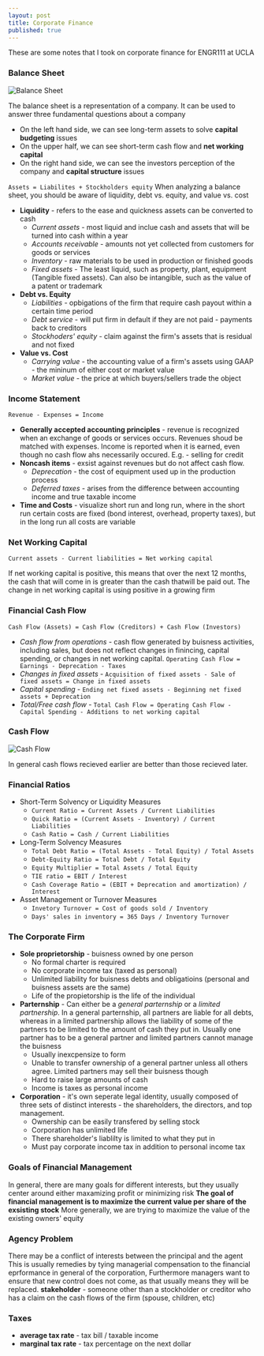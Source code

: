 ```yaml
---
layout: post
title: Corporate Finance
published: true
---
```


These are some notes that I took on corporate finance for ENGR111 at UCLA

### Balance Sheet
![Balance Sheet](https://jcaip.github.io/images/corp_fin/balance_sheet.png)

The balance sheet is a representation of a company. It can be used to answer three fundamental questions about a company

+ On the left hand side, we can see long-term assets to solve **capital budgeting** issues
+ On the upper half, we can see short-term cash flow and **net working capital**
+ On the right hand side, we can see the investors perception of the company and **capital structure** issues

`Assets = Liabilites + Stockholders equity`
When analyzing a balance sheet, you should be aware of liquidity, debt vs. equity, and value vs. cost

+ **Liquidity** - refers to the ease and quickness assets can be converted to cash
    + *Current assets* - most liquid and inclue cash and assets that will be turned into cash within a year
    + *Accounts receivable* - amounts not yet collected from customers for goods or services
    + *Inventory* - raw materials to be used in production or finished goods
    + *Fixed assets* - The least liquid, such as property, plant, equipment (Tangible fixed assets). Can also be intangible, such as the value of a patent or trademark
+ **Debt vs. Equity** 
    + *Liabilities* - opbigations of the firm that require cash payout within a certain time period
    + *Debt service* - will put firm in default if they are not paid - payments back to creditors
    + *Stockhoders' equity* - claim against the firm's assets that is residual and not fixed
+ **Value vs. Cost**
    + *Carrying value* - the accounting value of a firm's assets using GAAP - the mininum of either cost or market value
    + *Market value* - the price at which buyers/sellers trade the object

### Income Statement
`Revenue - Expenses = Income`

+ **Generally accepted accounting principles** - revenue is recognized when an exchange of goods or services occurs. Revenues shoud be matched with expenses. Income is reported when it is earned, even though no cash flow ahs necessarily occured. E.g. - selling for credit
+ **Noncash items** - exsist against revenues but do not affect cash flow.
    + *Deprecation* - the cost of equipment used up in the production process
    + *Deferred taxes* - arises from the difference between accounting income and true taxable income
+ **Time and Costs** - visualize short run and long run, where in the short run certain costs are fixed (bond interest, overhead, property taxes), but in the long run all costs are variable

### Net Working Capital
`Current assets - Current liabilities = Net working capital`

If net working capital is positive, this means that over the next 12 months, the cash that will come in is greater than the cash thatwill be paid out. 
The change in net working capital is using positive in a growing firm

### Financial Cash Flow
`Cash Flow (Assets) = Cash Flow (Creditors) + Cash Flow (Investors)`

+ *Cash flow from operations* - cash flow generated by buisness activities, including sales, but does not reflect changes in finincing, capital spending, or changes in net working capital. `Operating Cash Flow = Earnings - Deprecation - Taxes`
+ *Changes in fixed assets* - `Acquisition of fixed assets - Sale of fixed assets = Change in fixed assets`
+ *Capital spending* - `Ending net fixed assets - Beginning net fixed assets + Deprecation`
+ *Total/Free cash flow* - `Total Cash Flow = Operating Cash Flow - Capital Spending - Additions to net working capital`

### Cash Flow
![Cash Flow](https://jcaip.github.io/images/corp_fin/cash_flow.png)

In general cash flows recieved earlier are better than those recieved later.

### Financial Ratios
+ Short-Term Solvency or Liquidity Measures
	+ `Current Ratio = Current Assets / Current Liabilities`
    + `Quick Ratio = (Current Assets - Inventory) / Current Liabilities`
    + `Cash Ratio = Cash / Current Liabilities`
+ Long-Term Solvency Measures
	+ `Total Debt Ratio = (Total Assets - Total Equity) / Total Assets`
    + `Debt-Equity Ratio = Total Debt / Total Equity`
    + `Equity Multiplier = Total Assets / Total Equity`
    + `TIE ratio = EBIT / Interest`
    + `Cash Coverage Ratio = (EBIT + Deprecation and amortization) / Interest`
+ Asset Management or Turnover Measures
    + `Invetory Turnover = Cost of goods sold / Inventory`
    + `Days' sales in inventory = 365 Days / Inventory Turnover`
    

### The Corporate Firm
+ **Sole proprietorship** - buisness owned by one person
    + No formal charter is required
    + No corporate income tax (taxed as personal)
    + Unlimited liability for buisness debts and obligatioins (personal and buisness assets are the same)
    + Life of the propietorship is the life of the individual
+ **Parternship** - Can either be a *general parternship* or a *limited partnership*. In a general parternship, all partners are liable for all debts, whereas in a limited partnership allows the liability of some of the partners to be limited to the amount of cash they put in. Usually one partner has to be a general partner and limited partners cannot manage the buisness
    + Usually inexcpensize to form
    + Unable to transfer ownership of a general partner unless all others agree. Limited partners may sell their buisness though
    + Hard to raise large amounts of cash
    + Income is taxes as personal income
+ **Corporation** - it's own seperate legal identity, usually composed of three sets of distinct interests - the shareholders, the directors, and top management. 
    + Ownership can be easily transfered by selling stock
    + Corporation has unlimited life
    + There shareholder's liablilty is limited to what they put in
    + Must pay corporate income tax in addition to personal income tax

### Goals of Financial Management
In general, there are many goals for different interests, but they usually center around either maxamizing profit or minimizing risk
**The goal of financial management is to maximize the current value per share of the exsisting stock**
More generally, we are trying to maximize the value of the existing owners' equity

### Agency Problem
There may be a conflict of interests between the principal and the agent
This is usually remedies by tying managerial compensation to the financial eprformance in general of the corporation, Furthermore managers want to ensure that new control does not come, as that usually means they will be replaced.
**stakeholder** - someone other than a stockholder or creditor who has a claim on the cash flows of the firm (spouse, children, etc)

### Taxes
+ **average tax rate** - tax bill / taxable income
+ **marginal tax rate** - tax percentage on the next dollar
